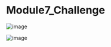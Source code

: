 # Module7_Challenge

![image](https://user-images.githubusercontent.com/35455504/127489572-42d3054f-ed46-47db-89ba-292d992cce95.png)


![image](https://user-images.githubusercontent.com/35455504/127489116-d166c279-9486-45f1-ab34-400e0d4978ca.png)

